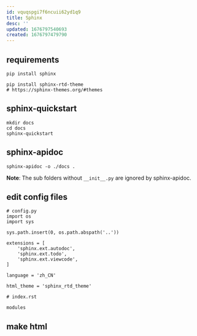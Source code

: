 ```yaml
---
id: vquqspgi7f6ncuii62yd1q9
title: Sphinx
desc: ''
updated: 1676797540693
created: 1676797479790
---
```


## requirements

```
pip install sphinx

pip install sphinx-rtd-theme
# https://sphinx-themes.org/#themes
```

## sphinx-quickstart

```
mkdir docs
cd docs
sphinx-quickstart
```

## sphinx-apidoc

```
sphinx-apidoc -o ./docs .
```

**Note**: The sub folders without `__init__.py` are ignored by sphinx-apidoc.


## edit config files


```
# config.py
import os
import sys

sys.path.insert(0, os.path.abspath('..'))

extensions = [
    'sphinx.ext.autodoc',
    'sphinx.ext.todo',
    'sphinx.ext.viewcode',
]

language = 'zh_CN'

html_theme = 'sphinx_rtd_theme'
```

```
# index.rst

modules
```

## make html